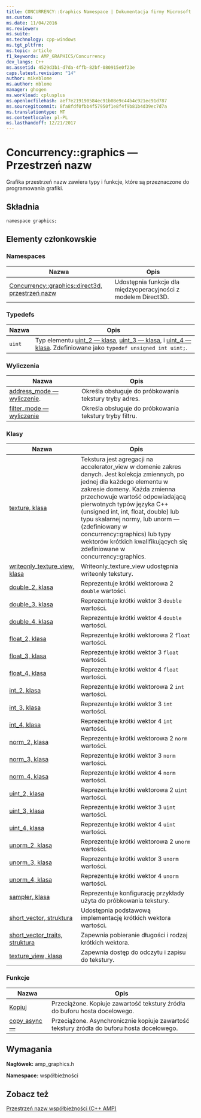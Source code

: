 ```yaml
---
title: CONCURRENCY::Graphics Namespace | Dokumentacja firmy Microsoft
ms.custom: 
ms.date: 11/04/2016
ms.reviewer: 
ms.suite: 
ms.technology: cpp-windows
ms.tgt_pltfrm: 
ms.topic: article
f1_keywords: AMP_GRAPHICS/Concurrency
dev_langs: C++
ms.assetid: 4529d3b1-d7da-4ffb-82bf-080915e0f23e
caps.latest.revision: "14"
author: mikeblome
ms.author: mblome
manager: ghogen
ms.workload: cplusplus
ms.openlocfilehash: aef7e219190584ec91b08e9c44b4c921ec91d787
ms.sourcegitcommit: 8fa8fdf0fbb4f57950f1e8f4f9b81b4d39ec7d7a
ms.translationtype: MT
ms.contentlocale: pl-PL
ms.lasthandoff: 12/21/2017
---
```

# <a name="concurrencygraphics-namespace"></a>Concurrency::graphics — Przestrzeń nazw
Grafika przestrzeń nazw zawiera typy i funkcje, które są przeznaczone do programowania grafiki.  
  
## <a name="syntax"></a>Składnia  
  
```  
namespace graphics;  
```  
  
## <a name="members"></a>Elementy członkowskie  
  
### <a name="namespaces"></a>Namespaces  
  
|Nazwa|Opis|  
|----------|-----------------|  
|[Concurrency::graphics::direct3d, przestrzeń nazw](concurrency-graphics-direct3d-namespace.md)|Udostępnia funkcje dla międzyoperacyjności z modelem Direct3D.|  
  
### <a name="typedefs"></a>Typedefs  
  
|Nazwa|Opis|  
|----------|-----------------|  
|`uint`|Typ elementu [uint_2 — klasa](uint-2-class.md), [uint_3 — klasa](uint-3-class.md), i [uint_4 — klasa](uint-4-class.md). Zdefiniowane jako `typedef unsigned int uint;`.|  
  
### <a name="enumerations"></a>Wyliczenia  
  
|Nazwa|Opis|  
|----------|-----------------|  
|[address_mode — wyliczenie](concurrency-graphics-namespace-enums.md#address_mode).|Określa obsługuje do próbkowania tekstury tryby adres.|  
|[filter_mode — wyliczenie](concurrency-graphics-namespace-enums.md#filter_mode)|Określa obsługuje do próbkowania tekstury tryby filtru.|  
  
### <a name="classes"></a>Klasy  
  
|Nazwa|Opis|  
|----------|-----------------|  
|[texture, klasa](texture-class.md)|Tekstura jest agregacji na accelerator_view w domenie zakres danych. Jest kolekcja zmiennych, po jednej dla każdego elementu w zakresie domeny. Każda zmienna przechowuje wartość odpowiadającą pierwotnych typów języka C++ (unsigned int, int, float, double) lub typu skalarnej normy, lub unorm — (zdefiniowany w concurrency::graphics) lub typy wektorów krótkich kwalifikujących się zdefiniowane w concurrency::graphics.|  
|[writeonly_texture_view, klasa](writeonly-texture-view-class.md)|Writeonly_texture_view udostępnia writeonly tekstury.|  
|[double_2, klasa](double-2-class.md)|Reprezentuje krótki wektorowa 2 `double` wartości.|  
|[double_3, klasa](double-3-class.md)|Reprezentuje krótki wektor 3 `double` wartości.|  
|[double_4, klasa](double-4-class.md)|Reprezentuje krótki wektor 4 `double` wartości.|  
|[float_2, klasa](float-2-class.md)|Reprezentuje krótki wektorowa 2 `float` wartości.|  
|[float_3, klasa](float-3-class.md)|Reprezentuje krótki wektor 3 `float` wartości.|  
|[float_4, klasa](float-4-class.md)|Reprezentuje krótki wektor 4 `float` wartości.|  
|[int_2, klasa](int-2-class.md)|Reprezentuje krótki wektorowa 2 `int` wartości.|  
|[int_3, klasa](int-3-class.md)|Reprezentuje krótki wektor 3 `int` wartości.|  
|[int_4, klasa](int-4-class.md)|Reprezentuje krótki wektor 4 `int` wartości.|  
|[norm_2, klasa](norm-2-class.md)|Reprezentuje krótki wektorowa 2 `norm` wartości.|  
|[norm_3, klasa](norm-3-class.md)|Reprezentuje krótki wektor 3 `norm` wartości.|  
|[norm_4, klasa](norm-4-class.md)|Reprezentuje krótki wektor 4 `norm` wartości.|  
|[uint_2, klasa](uint-2-class.md)|Reprezentuje krótki wektorowa 2 `uint` wartości.|  
|[uint_3, klasa](uint-3-class.md)|Reprezentuje krótki wektor 3 `uint` wartości.|  
|[uint_4, klasa](uint-4-class.md)|Reprezentuje krótki wektor 4 `uint` wartości.|  
|[unorm_2, klasa](unorm-2-class.md)|Reprezentuje krótki wektorowa 2 `unorm` wartości.|  
|[unorm_3, klasa](unorm-3-class.md)|Reprezentuje krótki wektor 3 `unorm` wartości.|  
|[unorm_4, klasa](unorm-4-class.md)|Reprezentuje krótki wektor 4 `unorm` wartości.|  
|[sampler, klasa](sampler-class.md)|Reprezentuje konfigurację przykłady użyta do próbkowania tekstury.|  
|[short_vector, struktura](short-vector-structure.md)|Udostępnia podstawową implementację krótkich wektora wartości.|  
|[short_vector_traits, struktura](short-vector-traits-structure.md)|Zapewnia pobieranie długości i rodzaj krótkich wektora.|  
|[texture_view, klasa](texture-view-class.md)|Zapewnia dostęp do odczytu i zapisu do tekstury.|  
  
### <a name="functions"></a>Funkcje  
  
|Nazwa|Opis|  
|----------|-----------------|  
|[Kopiuj](concurrency-graphics-namespace-functions.md#copy)|Przeciążone. Kopiuje zawartość tekstury źródła do buforu hosta docelowego.|  
|[copy_async —](concurrency-graphics-namespace-functions.md#copy_async)|Przeciążone. Asynchronicznie kopiuje zawartość tekstury źródła do buforu hosta docelowego.|  
  
## <a name="requirements"></a>Wymagania  
 **Nagłówek:** amp_graphics.h  
  
 **Namespace:** współbieżności  
  
## <a name="see-also"></a>Zobacz też  
 [Przestrzeń nazw współbieżności (C++ AMP)](concurrency-namespace-cpp-amp.md)
